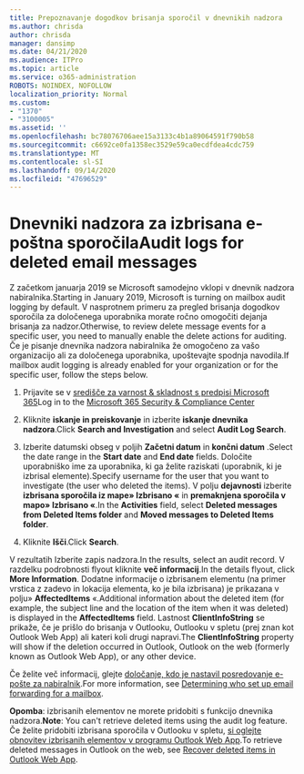 ```yaml
---
title: Prepoznavanje dogodkov brisanja sporočil v dnevnikih nadzora
ms.author: chrisda
author: chrisda
manager: dansimp
ms.date: 04/21/2020
ms.audience: ITPro
ms.topic: article
ms.service: o365-administration
ROBOTS: NOINDEX, NOFOLLOW
localization_priority: Normal
ms.custom:
- "1370"
- "3100005"
ms.assetid: ''
ms.openlocfilehash: bc78076706aee15a3133c4b1a89064591f790b58
ms.sourcegitcommit: c6692ce0fa1358ec3529e59ca0ecdfdea4cdc759
ms.translationtype: MT
ms.contentlocale: sl-SI
ms.lasthandoff: 09/14/2020
ms.locfileid: "47696529"
---
```

# <a name="audit-logs-for-deleted-email-messages"></a><span data-ttu-id="e9fd5-102">Dnevniki nadzora za izbrisana e-poštna sporočila</span><span class="sxs-lookup"><span data-stu-id="e9fd5-102">Audit logs for deleted email messages</span></span>

<span data-ttu-id="e9fd5-103">Z začetkom januarja 2019 se Microsoft samodejno vklopi v dnevnik nadzora nabiralnika.</span><span class="sxs-lookup"><span data-stu-id="e9fd5-103">Starting in January 2019, Microsoft is turning on mailbox audit logging by default.</span></span> <span data-ttu-id="e9fd5-104">V nasprotnem primeru za pregled brisanja dogodkov sporočila za določenega uporabnika morate ročno omogočiti dejanja brisanja za nadzor.</span><span class="sxs-lookup"><span data-stu-id="e9fd5-104">Otherwise, to review delete message events for a specific user, you need to manually enable the delete actions for auditing.</span></span> <span data-ttu-id="e9fd5-105">Če je pisanje dnevnika nadzora nabiralnika že omogočeno za vašo organizacijo ali za določenega uporabnika, upoštevajte spodnja navodila.</span><span class="sxs-lookup"><span data-stu-id="e9fd5-105">If mailbox audit logging is already enabled for your organization or for the specific user, follow the steps below.</span></span>

1. <span data-ttu-id="e9fd5-106">Prijavite se v [središče za varnost & skladnost s predpisi Microsoft 365](https://protection.office.com/)</span><span class="sxs-lookup"><span data-stu-id="e9fd5-106">Log in to the [Microsoft 365 Security & Compliance Center](https://protection.office.com/)</span></span>

2. <span data-ttu-id="e9fd5-107">Kliknite **iskanje in preiskovanje** in izberite **iskanje dnevnika nadzora**.</span><span class="sxs-lookup"><span data-stu-id="e9fd5-107">Click **Search and Investigation** and select **Audit Log Search**.</span></span>

3. <span data-ttu-id="e9fd5-108">Izberite datumski obseg v poljih **Začetni datum** in **končni datum** .</span><span class="sxs-lookup"><span data-stu-id="e9fd5-108">Select the date range in the **Start date** and **End date** fields.</span></span> <span data-ttu-id="e9fd5-109">Določite uporabniško ime za uporabnika, ki ga želite raziskati (uporabnik, ki je izbrisal elemente).</span><span class="sxs-lookup"><span data-stu-id="e9fd5-109">Specify username for the user that you want to investigate (the user who deleted the items).</span></span> <span data-ttu-id="e9fd5-110">V polju **dejavnosti** izberite **izbrisana sporočila iz mape» Izbrisano «** in **premaknjena sporočila v mapo» Izbrisano «**.</span><span class="sxs-lookup"><span data-stu-id="e9fd5-110">In the **Activities** field, select **Deleted messages from Deleted Items folder** and **Moved messages to Deleted Items folder**.</span></span>

4. <span data-ttu-id="e9fd5-111">Kliknite **Išči**.</span><span class="sxs-lookup"><span data-stu-id="e9fd5-111">Click **Search**.</span></span>

<span data-ttu-id="e9fd5-112">V rezultatih Izberite zapis nadzora.</span><span class="sxs-lookup"><span data-stu-id="e9fd5-112">In the results, select an audit record.</span></span> <span data-ttu-id="e9fd5-113">V razdelku podrobnosti flyout kliknite **več informacij**.</span><span class="sxs-lookup"><span data-stu-id="e9fd5-113">In the details flyout, click **More Information**.</span></span> <span data-ttu-id="e9fd5-114">Dodatne informacije o izbrisanem elementu (na primer vrstica z zadevo in lokacija elementa, ko je bila izbrisana) je prikazana v polju» **AffectedItems** «.</span><span class="sxs-lookup"><span data-stu-id="e9fd5-114">Additional information about the deleted item (for example, the subject line and the location of the item when it was deleted) is displayed in the **AffectedItems** field.</span></span> <span data-ttu-id="e9fd5-115">Lastnost **ClientInfoString** se prikaže, če je prišlo do brisanja v Outlooku, Outlooku v spletu (prej znan kot Outlook Web App) ali kateri koli drugi napravi.</span><span class="sxs-lookup"><span data-stu-id="e9fd5-115">The **ClientInfoString** property will show if the deletion occurred in Outlook, Outlook on the web (formerly known as Outlook Web App), or any other device.</span></span>

<span data-ttu-id="e9fd5-116">Če želite več informacij, glejte [določanje, kdo je nastavil posredovanje e-pošte za nabiralnik](https://docs.microsoft.com/microsoft-365/compliance/auditing-troubleshooting-scenarios#determine-if-a-user-deleted-email-items).</span><span class="sxs-lookup"><span data-stu-id="e9fd5-116">For more information, see [Determining who set up email forwarding for a mailbox](https://docs.microsoft.com/microsoft-365/compliance/auditing-troubleshooting-scenarios#determine-if-a-user-deleted-email-items).</span></span>

<span data-ttu-id="e9fd5-117">**Opomba**: izbrisanih elementov ne morete pridobiti s funkcijo dnevnika nadzora.</span><span class="sxs-lookup"><span data-stu-id="e9fd5-117">**Note**: You can't retrieve deleted items using the audit log feature.</span></span> <span data-ttu-id="e9fd5-118">Če želite pridobiti izbrisana sporočila v Outlooku v spletu, [si oglejte obnovitev izbrisanih elementov v programu Outlook Web App](https://support.office.com/article/C3D8FC15-EEEF-4F1C-81DF-E27964B7EDD4).</span><span class="sxs-lookup"><span data-stu-id="e9fd5-118">To retrieve deleted messages in Outlook on the web, see [Recover deleted items in Outlook Web App](https://support.office.com/article/C3D8FC15-EEEF-4F1C-81DF-E27964B7EDD4).</span></span>
